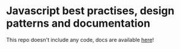 # Javascript best practises, design patterns and documentation

This repo doesn't include any code, docs are available <a href="https://github.com/GurpreetSran/js-patterns/wiki" target="_self">here</a>!  
